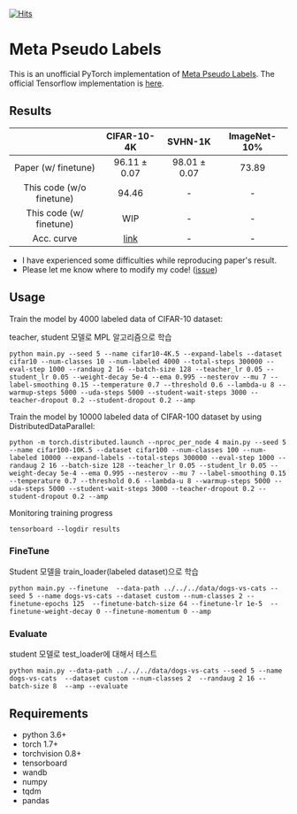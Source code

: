 [![Hits](https://hits.seeyoufarm.com/api/count/incr/badge.svg?url=https%3A%2F%2Fgithub.com%2Fhizieun%2FMetaPseudoLabels&count_bg=%2300D6B3&title_bg=%23007BFF&icon=&icon_color=%23E7E7E7&title=hits&edge_flat=false)](https://hits.seeyoufarm.com)
# Meta Pseudo Labels

This is an unofficial PyTorch implementation of [Meta Pseudo Labels](https://arxiv.org/abs/2003.10580).
The official Tensorflow implementation is [here](https://github.com/google-research/google-research/tree/master/meta_pseudo_labels).

## Results

|                          |                            CIFAR-10-4K                             |   SVHN-1K    | ImageNet-10% |
| :----------------------: | :----------------------------------------------------------------: | :----------: | :----------: |
|   Paper (w/ finetune)    |                            96.11 ± 0.07                            | 98.01 ± 0.07 |    73.89     |
| This code (w/o finetune) |                               94.46                                |      -       |      -       |
| This code (w/ finetune)  |                                WIP                                 |      -       |      -       |
|        Acc. curve        | [link](https://tensorboard.dev/experiment/sRh7ke1jRRWrOFBpC4rhWQ/) |      -       |      -       |

- I have experienced some difficulties while reproducing paper's result.
- Please let me know where to modify my code! ([issue](https://github.com/kekmodel/MPL-pytorch/issues/2))

## Usage

Train the model by 4000 labeled data of CIFAR-10 dataset:

teacher, student 모델로 MPL 알고리즘으로 학습

```
python main.py --seed 5 --name cifar10-4K.5 --expand-labels --dataset cifar10 --num-classes 10 --num-labeled 4000 --total-steps 300000 --eval-step 1000 --randaug 2 16 --batch-size 128 --teacher_lr 0.05 --student_lr 0.05 --weight-decay 5e-4 --ema 0.995 --nesterov --mu 7 --label-smoothing 0.15 --temperature 0.7 --threshold 0.6 --lambda-u 8 --warmup-steps 5000 --uda-steps 5000 --student-wait-steps 3000 --teacher-dropout 0.2 --student-dropout 0.2 --amp
```

Train the model by 10000 labeled data of CIFAR-100 dataset by using DistributedDataParallel:

```
python -m torch.distributed.launch --nproc_per_node 4 main.py --seed 5 --name cifar100-10K.5 --dataset cifar100 --num-classes 100 --num-labeled 10000 --expand-labels --total-steps 300000 --eval-step 1000 --randaug 2 16 --batch-size 128 --teacher_lr 0.05 --student_lr 0.05 --weight-decay 5e-4 --ema 0.995 --nesterov --mu 7 --label-smoothing 0.15 --temperature 0.7 --threshold 0.6 --lambda-u 8 --warmup-steps 5000 --uda-steps 5000 --student-wait-steps 3000 --teacher-dropout 0.2 --student-dropout 0.2 --amp
```

Monitoring training progress

```
tensorboard --logdir results
```

### FineTune

Student 모델을 train_loader(labeled dataset)으로 학습

```
python main.py --finetune  --data-path ../../../data/dogs-vs-cats --seed 5 --name dogs-vs-cats --dataset custom --num-classes 2 --finetune-epochs 125  --finetune-batch-size 64 --finetune-lr 1e-5  --finetune-weight-decay 0 --finetune-momentum 0 --amp
```

### Evaluate

student 모델로 test_loader에 대해서 테스트

```
python main.py --data-path ../../../data/dogs-vs-cats --seed 5 --name dogs-vs-cats  --dataset custom --num-classes 2  --randaug 2 16 --batch-size 8  --amp --evaluate
```

## Requirements

- python 3.6+
- torch 1.7+
- torchvision 0.8+
- tensorboard
- wandb
- numpy
- tqdm
- pandas
